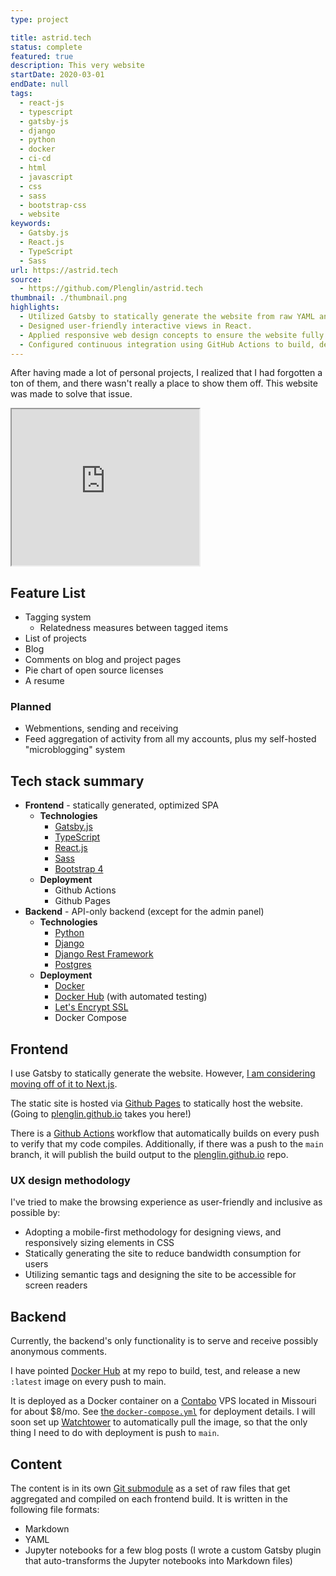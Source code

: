 ```yaml
---
type: project

title: astrid.tech
status: complete
featured: true
description: This very website
startDate: 2020-03-01
endDate: null
tags:
  - react-js
  - typescript
  - gatsby-js
  - django
  - python
  - docker
  - ci-cd
  - html
  - javascript
  - css
  - sass
  - bootstrap-css
  - website
keywords:
  - Gatsby.js
  - React.js
  - TypeScript
  - Sass
url: https://astrid.tech
source:
  - https://github.com/Plenglin/astrid.tech
thumbnail: ./thumbnail.png
highlights:
  - Utilized Gatsby to statically generate the website from raw YAML and Markdown files.
  - Designed user-friendly interactive views in React.
  - Applied responsive web design concepts to ensure the website fully takes advantage of mobile, tablet, and desktop.
  - Configured continuous integration using GitHub Actions to build, deploy, and publish the website.
---
```


After having made a lot of personal projects, I realized that I had forgotten a ton of them, and there wasn't really a place to show them off. This website was made to solve that issue.

<iframe src="https://astrid.tech" title="My website, but with recursion" width="300" height="250"></iframe>

## Feature List

- Tagging system
  - Relatedness measures between tagged items
- List of projects
- Blog
- Comments on blog and project pages
- Pie chart of open source licenses
- A resume

### Planned

- Webmentions, sending and receiving
- Feed aggregation of activity from all my accounts, plus my self-hosted "microblogging" system

## Tech stack summary

- **Frontend** - statically generated, optimized SPA
  - **Technologies**
    - [Gatsby.js](https://www.gatsbyjs.com/)
    - [TypeScript](https://www.typescriptlang.org/)
    - [React.js](https://reactjs.org/)
    - [Sass](https://sass-lang.com/)
    - [Bootstrap 4](https://getbootstrap.com/)
  - **Deployment**
    - Github Actions
    - Github Pages
- **Backend** - API-only backend (except for the admin panel)
  - **Technologies**
    - [Python](https://www.python.org/)
    - [Django](https://www.djangoproject.com/)
    - [Django Rest Framework](https://www.django-rest-framework.org/)
    - [Postgres](https://www.postgresql.org/)
  - **Deployment**
    - [Docker](https://www.docker.com/)
    - [Docker Hub](https://hub.docker.com/) (with automated testing)
    - [Let's Encrypt SSL](https://letsencrypt.org/)
    - Docker Compose

## Frontend

I use Gatsby to statically generate the website. However, [I am considering moving off of it to Next.js](https://astrid.tech/blog/2020-12-20-adding-a-backend/#replacing-gatsby). 

The static site is hosted via [Github Pages](https://github.com/plenglin/astrid.tech) to statically host the website. (Going to [plenglin.github.io](https://plenglin.github.io) takes you here!)

There is a [Github Actions](https://github.com/plenglin/astrid.tech/actions) workflow that automatically builds on every push to verify that my code compiles. Additionally, if there was a push to the `main` branch, it will publish the build output to the [plenglin.github.io](https://github.com/Plenglin/plenglin.github.io) repo.

### UX design methodology

I've tried to make the browsing experience as user-friendly and inclusive as possible by:

- Adopting a mobile-first methodology for designing views, and responsively sizing elements in CSS
- Statically generating the site to reduce bandwidth consumption for users
- Utilizing semantic tags and designing the site to be accessible for screen readers

## Backend

Currently, the backend's only functionality is to serve and receive possibly anonymous comments.

I have pointed [Docker Hub](https://hub.docker.com/repository/docker/astridyu/astrid_tech_api) at my repo to build, test, and release a new `:latest` image on every push to main. 

It is deployed as a Docker container on a [Contabo](https://contabo.com) VPS located in Missouri for about \$8/mo. See [the `docker-compose.yml`](https://github.com/Plenglin/astrid.tech/blob/main/docker-compose.yml) for deployment details. I will soon set up [Watchtower](https://github.com/containrrr/watchtower) to automatically pull the image, so that the only thing I need to do with deployment is push to `main`.

## Content

The content is in its own [Git submodule](https://github.com/Plenglin/astrid.tech-content) as a set of raw files that get aggregated and compiled on each frontend build. It is written in the following file formats:
  - Markdown
  - YAML
  - Jupyter notebooks for a few blog posts (I wrote a custom Gatsby plugin that auto-transforms the Jupyter notebooks into Markdown files)
